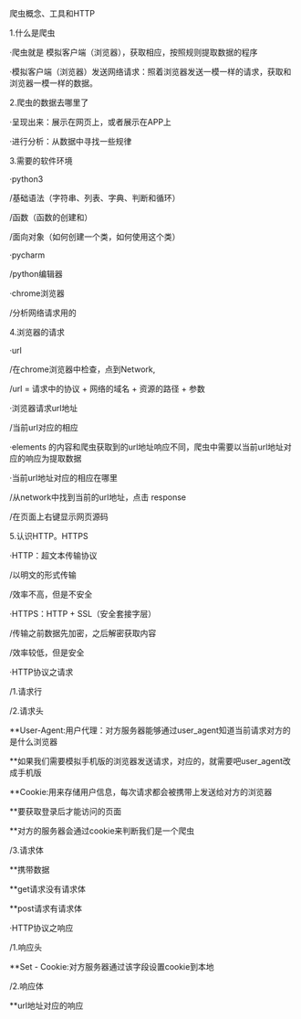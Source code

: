 爬虫概念、工具和HTTP

1.什么是爬虫

·爬虫就是 模拟客户端（浏览器），获取相应，按照规则提取数据的程序

·模拟客户端（浏览器）发送网络请求：照着浏览器发送一模一样的请求，获取和浏览器一模一样的数据。

2.爬虫的数据去哪里了

·呈现出来：展示在网页上，或者展示在APP上

·进行分析：从数据中寻找一些规律

3.需要的软件环境

·python3

/基础语法（字符串、列表、字典、判断和循环）

/函数（函数的创建和）

/面向对象（如何创建一个类，如何使用这个类）

·pycharm

/python编辑器

·chrome浏览器

/分析网络请求用的

4.浏览器的请求

·url

/在chrome浏览器中检查，点到Network,

/url = 请求中的协议 + 网络的域名 +  资源的路径 + 参数

·浏览器请求url地址 

/当前url对应的相应

·elements 的内容和爬虫获取到的url地址响应不同，爬虫中需要以当前url地址对应的响应为提取数据

·当前url地址对应的相应在哪里

/从network中找到当前的url地址，点击 response

/在页面上右键显示网页源码

5.认识HTTP。HTTPS

·HTTP：超文本传输协议

/以明文的形式传输

/效率不高，但是不安全

·HTTPS：HTTP + SSL（安全套接字层）

/传输之前数据先加密，之后解密获取内容

/效率较低，但是安全

·HTTP协议之请求

/1.请求行

/2.请求头

**User-Agent:用户代理：对方服务器能够通过user_agent知道当前请求对方的是什么浏览器

**如果我们需要模拟手机版的浏览器发送请求，对应的，就需要吧user_agent改成手机版

**Cookie:用来存储用户信息，每次请求都会被携带上发送给对方的浏览器

**要获取登录后才能访问的页面

**对方的服务器会通过cookie来判断我们是一个爬虫

/3.请求体

**携带数据

**get请求没有请求体

**post请求有请求体

·HTTP协议之响应

/1.响应头

**Set - Cookie:对方服务器通过该字段设置cookie到本地

/2.响应体

**url地址对应的响应